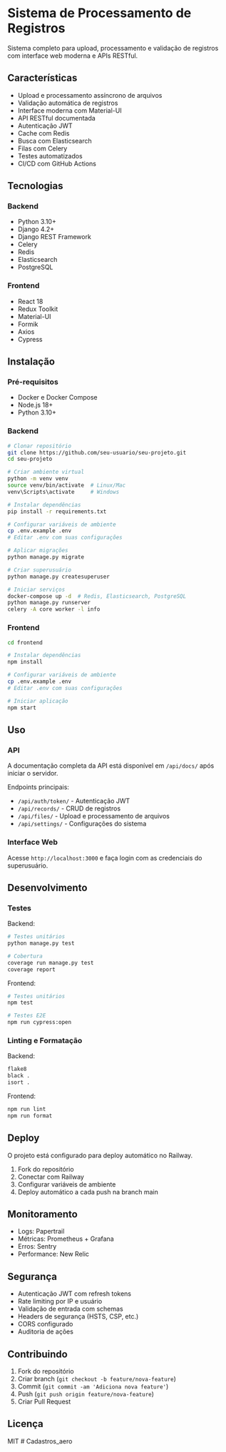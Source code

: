 # Sistema de Processamento de Registros

Sistema completo para upload, processamento e validação de registros com interface web moderna e APIs RESTful.

## Características

- Upload e processamento assíncrono de arquivos
- Validação automática de registros
- Interface moderna com Material-UI
- API RESTful documentada
- Autenticação JWT
- Cache com Redis
- Busca com Elasticsearch
- Filas com Celery
- Testes automatizados
- CI/CD com GitHub Actions

## Tecnologias

### Backend
- Python 3.10+
- Django 4.2+
- Django REST Framework
- Celery
- Redis
- Elasticsearch
- PostgreSQL

### Frontend
- React 18
- Redux Toolkit
- Material-UI
- Formik
- Axios
- Cypress

## Instalação

### Pré-requisitos
- Docker e Docker Compose
- Node.js 18+
- Python 3.10+

### Backend

```bash
# Clonar repositório
git clone https://github.com/seu-usuario/seu-projeto.git
cd seu-projeto

# Criar ambiente virtual
python -m venv venv
source venv/bin/activate  # Linux/Mac
venv\Scripts\activate     # Windows

# Instalar dependências
pip install -r requirements.txt

# Configurar variáveis de ambiente
cp .env.example .env
# Editar .env com suas configurações

# Aplicar migrações
python manage.py migrate

# Criar superusuário
python manage.py createsuperuser

# Iniciar serviços
docker-compose up -d  # Redis, Elasticsearch, PostgreSQL
python manage.py runserver
celery -A core worker -l info
```

### Frontend

```bash
cd frontend

# Instalar dependências
npm install

# Configurar variáveis de ambiente
cp .env.example .env
# Editar .env com suas configurações

# Iniciar aplicação
npm start
```

## Uso

### API

A documentação completa da API está disponível em `/api/docs/` após iniciar o servidor.

Endpoints principais:

- `/api/auth/token/` - Autenticação JWT
- `/api/records/` - CRUD de registros
- `/api/files/` - Upload e processamento de arquivos
- `/api/settings/` - Configurações do sistema

### Interface Web

Acesse `http://localhost:3000` e faça login com as credenciais do superusuário.

## Desenvolvimento

### Testes

Backend:
```bash
# Testes unitários
python manage.py test

# Cobertura
coverage run manage.py test
coverage report
```

Frontend:
```bash
# Testes unitários
npm test

# Testes E2E
npm run cypress:open
```

### Linting e Formatação

Backend:
```bash
flake8
black .
isort .
```

Frontend:
```bash
npm run lint
npm run format
```

## Deploy

O projeto está configurado para deploy automático no Railway.

1. Fork do repositório
2. Conectar com Railway
3. Configurar variáveis de ambiente
4. Deploy automático a cada push na branch main

## Monitoramento

- Logs: Papertrail
- Métricas: Prometheus + Grafana
- Erros: Sentry
- Performance: New Relic

## Segurança

- Autenticação JWT com refresh tokens
- Rate limiting por IP e usuário
- Validação de entrada com schemas
- Headers de segurança (HSTS, CSP, etc.)
- CORS configurado
- Auditoria de ações

## Contribuindo

1. Fork do repositório
2. Criar branch (`git checkout -b feature/nova-feature`)
3. Commit (`git commit -am 'Adiciona nova feature'`)
4. Push (`git push origin feature/nova-feature`)
5. Criar Pull Request

## Licença

MIT #   C a d a s t r o s _ a e r o  
 